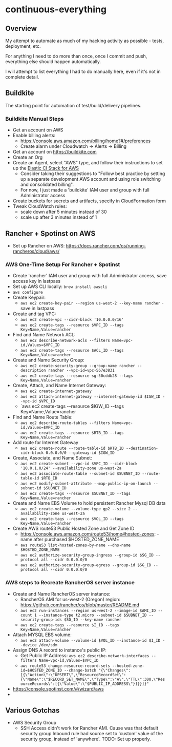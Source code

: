 # continuous-everything

## Overview

My attempt to automate as much of my hacking activity as possible - tests, deployment, etc.

For anything I need to do more than once, once I commit and push, everything else should happen automatically. 

I will attempt to list everything I had to do manually here, even if it's not in complete detail.
 
## Buildkite

The starting point for automation of test/build/delivery pipelines.

### Buildkite Manual Steps

* Get an account on AWS
* Enable billing alerts:
  * https://console.aws.amazon.com/billing/home?#/preferences
  * Create alarm under Cloudwatch -> Alerts -> Billing
* Get an account on https://buildkite.com
* Create an Org
* Create an Agent, select "AWS" type, and follow their instructions to set up
  the [Elastic CI Stack for AWS](https://github.com/buildkite/elastic-ci-stack-for-aws)
  * Consider taking their suggestions to "Follow best practice by setting up a separate development AWS account and using
    role switching and consolidated billing".
  * For now, I just made a 'buildkite' IAM user and group with full
    Administrator access
* Create buckets for secrets and artifacts, specify in CloudFormation form
* Tweak CloudWatch rules:
  * scale down after 5 minutes instead of 30
  * scale up after 3 minutes instead of 1

## Rancher + Spotinst on AWS

* Set up Rancher on AWS: https://docs.rancher.com/os/running-rancheros/cloud/aws/

### AWS One-Time Setup For Rancher + Spotinst
  * Create 'rancher' IAM user and group with full Administrator access, save access key in lastpass
  * Set up AWS CLI locally: `brew install awscli`
  * `aws configure`
  * Create Keypair:
    * `aws ec2 create-key-pair --region us-west-2 --key-name rancher` - save in lastpass
  * Create and tag VPC:
    * `aws ec2 create-vpc --cidr-block '10.0.0.0/16'`
    * `aws ec2 create-tags --resource $VPC_ID --tags Key=Name,Value=rancher`
  * Find and Name Network ACL:
    * `aws ec2 describe-network-acls --filters Name=vpc-id,Values=$VPC_ID`
    * `aws ec2 create-tags --resource $ACL_ID --tags Key=Name,Value=rancher`
  * Create and Name Security Group:
    * `aws ec2 create-security-group --group-name rancher --description rancher --vpc-id=vpc-567e3831`
    * `aws ec2 create-tags --resource sg-50cddb28 --tags Key=Name,Value=rancher`
  * Create, Attach, and Name Internet Gateway:
    * `aws ec2 create-internet-gateway`
    * `aws ec2 attach-internet-gateway --internet-gateway-id $IGW_ID --vpc-id $VPC_ID`
    * `aws ec2 create-tags --resource $IGW_ID --tags Key=Name,Value=rancher
  * Find and Name Route Table:
    * `aws ec2 describe-route-tables --filters Name=vpc-id,Values=$VPC_ID`
    * `aws ec2 create-tags --resource $RTB_ID --tags Key=Name,Value=rancher`
  * Add route for Internet Gateway
    * `aws ec2 create-route --route-table-id $RTB_ID --destination-cidr-block 0.0.0.0/0 --gateway-id $IGW_ID`
  * Create, Associate, and Name Subnet:
    * `aws ec2 create-subnet --vpc-id $VPC_ID --cidr-block '10.0.1.0/24' --availability-zone us-west-2a`
    * `aws ec2 associate-route-table --subnet-id $SUBNET_ID --route-table-id $RTB_ID`
    * `aws ec2 modify-subnet-attribute --map-public-ip-on-launch --subnet-id $SUBNET_ID`
    * `aws ec2 create-tags --resource $SUBNET_ID --tags Key=Name,Value=rancher`
  * Create and Name EBS Volume to hold persistent Rancher Mysql DB data
    * `aws ec2 create-volume --volume-type gp2 --size 2 --availability-zone us-west-2a`
    * `aws ec2 create-tags --resource $VOL_ID --tags Key=Name,Value=rancher`
  * Create AWS route53 Public Hosted Zone and Get Zone ID
    * https://console.aws.amazon.com/route53/home#hosted-zones: - name after purchased $HOSTED_ZONE_NAME
    * `aws route53 list-hosted-zones-by-name --dns-name $HOSTED_ZONE_NAME`
    * `aws ec2 authorize-security-group-ingress --group-id $SG_ID --protocol all --cidr 0.0.0.0/0`
    * `aws ec2 authorize-security-group-egress --group-id $SG_ID --protocol all --cidr 0.0.0.0/0`

### AWS steps to Recreate RancherOS server instance
  * Create and Name RancherOS server instance:
    * RancherOS AMI for us-west-2 (Oregon) region: https://github.com/rancher/os/blob/master/README.md
    * `aws ec2 run-instances --region us-west-2 --image-id $AMI_ID --count 1 --instance-type t2.micro --subnet-id $SUBNET_ID --security-group-ids $SG_ID --key-name rancher`
    * `aws ec2 create-tags --resource $I_ID --tags Key=Name,Value=rancher`    
  * Attach MYSQL EBS volume:
    * `aws ec2 attach-volume --volume-id $VOL_ID --instance-id $I_ID --device /dev/sdm`
  * Assign DNS A record to instance's public IP:
    * Get Public IP Address: `aws ec2 describe-network-interfaces --filters Name=vpc-id,Values=$VPC_ID`
    * `aws route53 change-resource-record-sets --hosted-zone-id=$HOSTED_ZONE_ID --change-batch "{\"Changes\":[{\"Action\":\"UPSERT\",\"ResourceRecordSet\":{\"Name\":\"$RECORD_SET_NAME\",\"Type\":\"A\",\"TTL\":300,\"ResourceRecords\":[{\"Value\":\"$PUBLIC_IP_ADDRESS\"}]}}]}"`
* https://console.spotinst.com/#/wizard/aws
* 


## Various Gotchas

* AWS Security Group
  * SSH Access didn't work for Rancher AMI.  Cause was that default security group Inbound rule had source
    set to 'custom' value of the security group, instead of 'anywhere'.  TODO: Set up properly.

